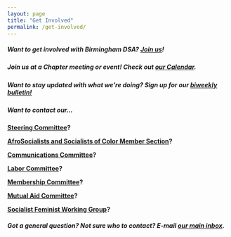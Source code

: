 ```yaml
---
layout: page
title: "Get Involved"
permalink: /get-involved/
---
```


<h5><p>Want to get involved with Birmingham DSA? <a href="https://act.dsausa.org/donate/membership">Join us</a>!

<h5><p>Join us at a Chapter meeting or event! Check out <a href="https://bhamdsa.org/calendar/">our Calendar</a>.

<h5><p>Want to stay updated with what we're doing? Sign up for our <a href="https://actionnetwork.org/forms/birmingham-dsa-biweekly-bulletin-subscription-form">biweekly bulletin!</a>

<h5>Want to contact our...</h5>

<p><b><a href="mailto:steering@bhamdsa.org?subject=Question for Steering Committee">Steering Committee</a>?

<p><b><a href="mailto:afrosoc@bhamdsa.org?subject=Question for AFROSOC">AfroSocialists and Socialists of Color Member Section</a>?

<p><b><a href="mailto:info@bhamdsa.org?subject=Question for Comms Committee">Communications Committee</a>?

<p><b><a href="mailto:info@bhamdsa.org?subject=Question for Labor Committee">Labor Committee</a>?

<p><b><a href="mailto:info@bhamdsa.org?subject=Question for Membership Committee">Membership Committee</a>?

<p><b><a href="mailto:mutualaid@bhamdsa.org?subject=Question for Mutual Aid Committee">Mutual Aid Committee</a>?

<p><b><a href="mailto:socfem@bhamdsa.org?subject=Question for Socialist Feminist Working Group">Socialist Feminist Working Group</a>?

<h5>Got a general question? Not sure who to contact? E-mail <a href="mailto:info@bhamdsa.org?subject=General Question">our main inbox</a>.</h5>

